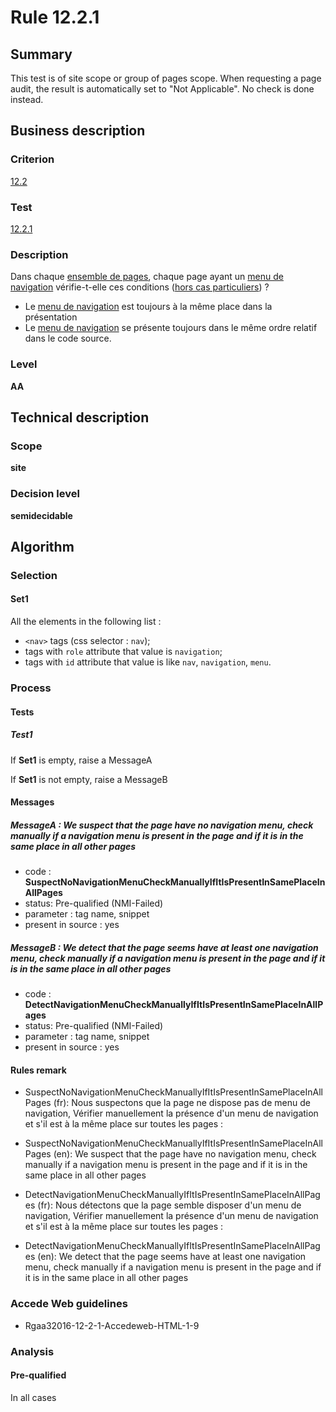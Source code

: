 # Rule 12.2.1

## Summary

This test is of site scope or group of pages scope. When requesting a page audit, the result is automatically set to "Not Applicable". No check is done instead.

## Business description

### Criterion

[12.2](http://references.modernisation.gouv.fr/rgaa/criteres.html#crit-12-2)

### Test

[12.2.1](http://references.modernisation.gouv.fr/rgaa/criteres.html#test-12-2-1)

### Description

Dans chaque <a href="http://references.modernisation.gouv.fr/referentiel-technique-0#mEnsemblePages">ensemble de pages</a>, chaque page ayant un <a href="http://references.modernisation.gouv.fr/referentiel-technique-0#mMenuNav">menu de navigation</a> v&eacute;rifie-t-elle ces conditions (<a href="http://references.modernisation.gouv.fr/referentiel-technique-0#cpCrit12-" title="Cas particuliers pour le crit&egrave;re 12.2">hors cas particuliers</a>) ? 
 
 *  Le <a href="http://references.modernisation.gouv.fr/referentiel-technique-0#mMenuNav">menu de navigation</a> est toujours &agrave; la m&ecirc;me place dans la pr&eacute;sentation 
 *  Le <a href="http://references.modernisation.gouv.fr/referentiel-technique-0#mMenuNav">menu de navigation</a> se pr&eacute;sente toujours dans le m&ecirc;me ordre relatif dans le code source. 


### Level

**AA**

## Technical description

### Scope

**site**

### Decision level

**semidecidable**

## Algorithm

### Selection

#### Set1

All the elements in the following list :
 *  `<nav>` tags (css selector : `nav`);
 *  tags with `role` attribute that value is `navigation`;
 *  tags with `id` attribute that value is like `nav`, `navigation`, `menu`.

### Process

#### Tests

##### Test1

If **Set1** is empty, raise a MessageA

If **Set1** is not empty, raise a MessageB

#### Messages

##### MessageA : We suspect that the page have no navigation menu, check manually if a navigation menu is present in the page and if it is in the same place in all other pages

-    code : **SuspectNoNavigationMenuCheckManuallyIfItIsPresentInSamePlaceInAllPages** 
-    status: Pre-qualified (NMI-Failed)
-    parameter : tag name, snippet
-    present in source : yes

##### MessageB : We detect that the page seems have at least one navigation menu, check manually if a navigation menu is present in the page and if it is in the same place in all other pages

-    code : **DetectNavigationMenuCheckManuallyIfItIsPresentInSamePlaceInAllPages** 
-    status: Pre-qualified (NMI-Failed)
-    parameter : tag name, snippet
-    present in source : yes

#### Rules remark

 * SuspectNoNavigationMenuCheckManuallyIfItIsPresentInSamePlaceInAllPages (fr): Nous suspectons que la page ne dispose pas de menu de navigation, Vérifier manuellement la présence d'un menu de navigation et s'il est à la même place sur toutes les pages : 
 * SuspectNoNavigationMenuCheckManuallyIfItIsPresentInSamePlaceInAllPages (en): We suspect that the page have no navigation menu, check manually if a navigation menu is present in the page and if it is in the same place in all other pages

 * DetectNavigationMenuCheckManuallyIfItIsPresentInSamePlaceInAllPages (fr): Nous détectons que la page semble disposer d'un menu de navigation, Vérifier manuellement la présence d'un menu de navigation et s'il est à la même place sur toutes les pages : 
 * DetectNavigationMenuCheckManuallyIfItIsPresentInSamePlaceInAllPages (en): We detect that the page seems have at least one navigation menu, check manually if a navigation menu is present in the page and if it is in the same place in all other pages

### Accede Web guidelines

 * Rgaa32016-12-2-1-Accedeweb-HTML-1-9

### Analysis

#### Pre-qualified

In all cases

